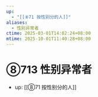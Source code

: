 ```yaml
---
up:
  - "[[⑧71 按性别分的人]]"
aliases:
  - 性别异常者
ctime: 2025-03-01T14:02:24+08:00
mtime: 2025-10-01T11:40:28+08:00
---
```


# ⑧713 性别异常者

- up: [[⑧71 按性别分的人]]
